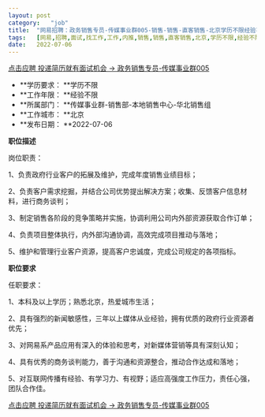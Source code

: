 ```yaml
---
layout:	post
category:	"job"
title:	"网易招聘：政务销售专员-传媒事业群005-销售-销售-直客销售-北京学历不限经验不限"
tags:	[网易,招聘,面试,找工作,工作,内推,销售,销售,直客销售,北京,学历不限,经验不限]
date:	2022-07-06
---
```


[点击应聘 投递简历就有面试机会 ->  政务销售专员-传媒事业群005](http://mobile.bole.netease.com/bole/boleDetail?id=41361&employeeId=346f03c3cda5f04c&key=all)



- **学历要求： **学历不限
- **工作年限： **经验不限
- **所属部门： **传媒事业群-销售部-本地销售中心-华北销售组
- **工作城市： **北京
- **发布日期： **2022-07-06



**职位描述**

岗位职责：

1、负责政府行业客户的拓展及维护，完成年度销售业绩目标；

2、负责客户需求挖掘，并结合公司优势提出解决方案；收集、反馈客户信息材料，进行商务谈判；

3、制定销售各阶段的竞争策略并实施，协调利用公司内外部资源获取合作订单；

4、负责项目整体执行，内外部沟通协调，高效完成项目推动与落地；

5、维护和管理行业客户资源，提高客户忠诚度，完成公司规定的各项指标。





**职位要求**

任职要求：

1、本科及以上学历；熟悉北京，热爱城市生活；

2、具有强烈的新闻敏感性，三年以上媒体从业经验，拥有优质的政府行业资源者优先；

3、对网易系产品应用有深入的体验和思考，对新媒体营销等具有深刻认知；

4、具有优秀的商务谈判能力，善于沟通和资源整合，推动合作达成和落地；

5、对互联网传播有经验、有学习力、有视野；适应高强度工作压力，责任心强，团队合作佳。



[点击应聘 投递简历就有面试机会 ->  政务销售专员-传媒事业群005](http://mobile.bole.netease.com/bole/boleDetail?id=41361&employeeId=346f03c3cda5f04c&key=all)